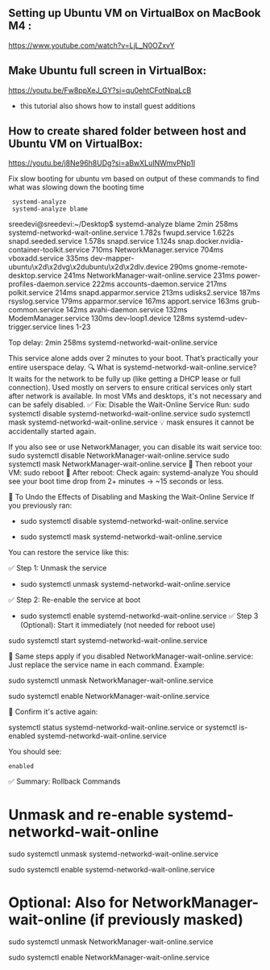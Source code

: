 ## Setting up Ubuntu VM on VirtualBox on MacBook M4 :
https://www.youtube.com/watch?v=LjL_N0OZxvY

## Make Ubuntu full screen in VirtualBox:
https://youtu.be/Fw8ppXeJ_GY?si=qu0ehtCFotNpaLcB
- this tutorial also shows how to install guest additions

## How to create shared folder between host and Ubuntu VM on VirtualBox:
https://youtu.be/j8Ne96h8UDg?si=aBwXLuINWmvPNp1l


Fix slow booting for ubuntu vm based on output of these commands to find what was slowing down the booting time


     systemd-analyze
     systemd-analyze blame

sreedevi@sreedevi:~/Desktop$ systemd-analyze blame
2min 258ms systemd-networkd-wait-online.service
    1.782s fwupd.service
    1.622s snapd.seeded.service
    1.578s snapd.service
    1.124s snap.docker.nvidia-container-toolkit.service
     710ms NetworkManager.service
     704ms vboxadd.service
     335ms dev-mapper-ubuntu\x2d\x2dvg\x2dubuntu\x2d\x2dlv.device
     290ms gnome-remote-desktop.service
     241ms NetworkManager-wait-online.service
     231ms power-profiles-daemon.service
     222ms accounts-daemon.service
     217ms polkit.service
     214ms snapd.apparmor.service
     213ms udisks2.service
     187ms rsyslog.service
     179ms apparmor.service
     167ms apport.service
     163ms grub-common.service
     142ms avahi-daemon.service
     132ms ModemManager.service
     130ms dev-loop1.device
     128ms systemd-udev-trigger.service
lines 1-23

Top delay:
2min 258ms systemd-networkd-wait-online.service

This service alone adds over 2 minutes to your boot. That’s practically your entire userspace delay.
🔍 What is systemd-networkd-wait-online.service?
It waits for the network to be fully up (like getting a DHCP lease or full connection).
Used mostly on servers to ensure critical services only start after network is available.
In most VMs and desktops, it's not necessary and can be safely disabled.
✅ Fix: Disable the Wait-Online Service
Run:
sudo systemctl disable systemd-networkd-wait-online.service
sudo systemctl mask systemd-networkd-wait-online.service
💡 mask ensures it cannot be accidentally started again.


If you also see or use NetworkManager, you can disable its wait service too:
sudo systemctl disable NetworkManager-wait-online.service
sudo systemctl mask NetworkManager-wait-online.service
🔁 Then reboot your VM:
sudo reboot
🧪 After reboot:
Check again:
systemd-analyze
You should see your boot time drop from 2+ minutes → ~15 seconds or less.

🔁 To Undo the Effects of Disabling and Masking the Wait-Online Service
If you previously ran:

- sudo systemctl disable systemd-networkd-wait-online.service

- sudo systemctl mask systemd-networkd-wait-online.service
  
You can restore the service like this:

✅ Step 1: Unmask the service

- sudo systemctl unmask systemd-networkd-wait-online.service

✅ Step 2: Re-enable the service at boot

- sudo systemctl enable systemd-networkd-wait-online.service
✅ Step 3 (Optional): Start it immediately (not needed for reboot use)

sudo systemctl start systemd-networkd-wait-online.service

🔁 Same steps apply if you disabled NetworkManager-wait-online.service:
Just replace the service name in each command.
Example:

sudo systemctl unmask NetworkManager-wait-online.service

sudo systemctl enable NetworkManager-wait-online.service

🧪 Confirm it's active again:

systemctl status systemd-networkd-wait-online.service
or
systemctl is-enabled systemd-networkd-wait-online.service

You should see:

`enabled`

✅ Summary: Rollback Commands

# Unmask and re-enable systemd-networkd-wait-online

sudo systemctl unmask systemd-networkd-wait-online.service

sudo systemctl enable systemd-networkd-wait-online.service

# Optional: Also for NetworkManager-wait-online (if previously masked)

sudo systemctl unmask NetworkManager-wait-online.service

sudo systemctl enable NetworkManager-wait-online.service
